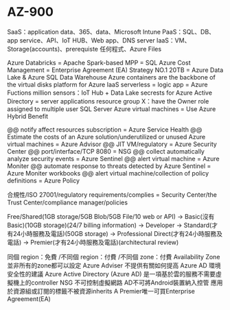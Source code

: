 # AZ-900

SaaS：application data、365、data、Microsoft Intune
PaaS：SQL、DB、app service、API、IoT HUB、Web app、DNS server
IaaS：VM、Storage(accounts)、prerequiste 任何程式、Azure Files

Azure Databricks = Apache Spark-based
MPP = SQL
Azure Cost Management = Enterprise Agreement (EA)
Strategy NO.1
20TB = Azure Data Lake & Azure SQL Data Warehouse
Azure containers are the backbone of the virtual disks platform for Azure IaaS
serverless = logic app = Azure Fuctions
million sensors：IoT Hub + Data Lake
secrests for Azure Active Directory = server applications
resource group X：have the Owner role assigned to multiple user
SQL Server Azure virtual machines = Use Azure Hybrid Benefit

@@ notify affect resources subscription = Azure Service Health
@@ Estimate the costs of an Azure solution/underutilized or unused Azure virtual machines = Azure Advisor 
@@ JIT VM/regulatory = Azure Security Center
@@ port/interface/TCP 8080 = NSG
@@ collect automatically analyze security events = Azure Sentinel
@@ alert virtual machine = Azure Moniter
@@ automate response to threats detected by Azure Sentinel =  Azure Moniter workbooks
@@ alert virtual machine/collection of policy definitions = Azure Policy

合規性/ISO 27001/regulatory requirements/complies = Security Center/the Trust Center/compliance manager/policies

 Free/Shared(1GB storage/5GB Blob/5GB File/10 web or API)
-> Basic(沒有Basic)(10GB storage)(24/7 billing information)
-> Developer
-> Standard(才有24小時服務及電話)(50GB storage)
-> Professional Direct(才有24小時服務及電話)
-> Premier(才有24小時服務及電話)(architectural review)

同個 region：免費 /不同個 region：付費 /不同個 zone：付費
Availability Zone 並非所有的zone都可以設定
Azure Adviser 不提供有關如何提高 Azure AD 環境安全性的建議
Azure Active Directory (Azure AD) 是一項基於雲的服務不需要虛擬機上的controller
NSG 不可控制虛擬網路
AD不可將Android裝置納入控管
應用於資源組或訂閱的標籤不被資源inherits
A Premier唯一可買Enterprise Agreement(EA)
